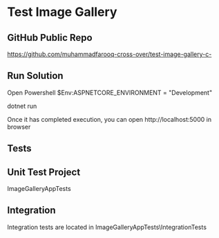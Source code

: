 # Test Image Gallery
## GitHub Public Repo
https://github.com/muhammadfarooq-cross-over/test-image-gallery-c- 
## Run Solution
Open Powershell 
$Env:ASPNETCORE_ENVIRONMENT = "Development"

dotnet run

Once it has completed execution, you can open http://localhost:5000 in browser 
## Tests
## Unit Test Project
ImageGalleryAppTests
## Integration
Integration tests are located in ImageGalleryAppTests\IntegrationTests

